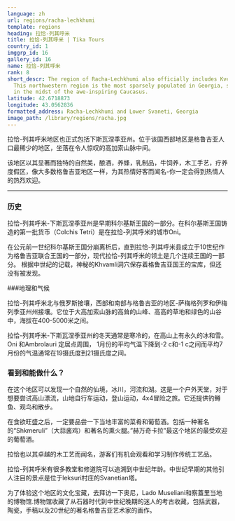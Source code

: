 ```yaml
---
language: zh
url: regions/racha-lechkhumi
template: regions
heading: 拉恰-列其呼米
title: 拉恰-列其呼米 | Tika Tours
country_id: 1
imggrp_id: 16
gallery_id: 16
name: 拉恰-列其呼米
rank: 8
short_descr: The region of Racha-Lechkhumi also officially includes Kvemo (lower) Svaneti.
  This northwestern region is the most sparsely populated in Georgia, situated
  in the midst of the awe-inspiring Caucasus.
latitude: 42.6718873
longitude: 43.0562836
formatted_address: Racha-Lechkhumi and Lower Svaneti, Georgia
image_path: /library/regions/racha.jpg
---
```

<div class="row content-row"><!-- 1199 (1)-->

</div>

<div class="row content-row"><!-- 1200 (2)-->
<div class="col-12 col-sm-6 col-md-6"><!-- 1594 -->

拉恰-列其呼米地区也正式包括下斯瓦涅季亚州。位于该国西部地区是格鲁吉亚人口最稀少的地区，坐落在令人惊叹的高加索山脉中间。

</div>

<div class="col-12 col-sm-6 col-md-6"><!-- 1595 -->

该地区以其显著而独特的自然美，酿酒，养蜂，乳制品，牛饲养，木工手艺，疗养度假区，像大多数格鲁吉亚地区一样，为其热情好客而闻名-你一定会得到热情人的热烈欢迎。

</div>

</div>

<div class="row content-row"><!-- 1201 (3)-->
<div class="col-12"><!-- 1596 -->

* * *

</div>

</div>

<div class="row content-row"><!-- 1202 (4)-->
<div class="col-12 col-sm-6 col-md-6"><!-- 1597 -->

### 历史


拉恰-列其呼米-下斯瓦涅季亚州是早期科尔基斯王国的一部分。在科尔基斯王国铸造的第一批货币（Colchis Tetri）是在拉恰-列其呼米的城市Oni。

在公元前一世纪科尔基斯王国分崩离析后，直到拉恰-列其呼米县成立于10世纪作为格鲁吉亚联合王国的一部分，现代拉恰-列其呼米的领土是几个连续王国的一部分。
根据中世纪的记载，神秘的Khvamli洞穴保存着格鲁吉亚国王的宝库，但还没有被发现。

###地理和气候


拉恰-列其呼米北与俄罗斯接壤，西部和南部与格鲁吉亚的地区-萨梅格列罗和伊梅列季亚州州接壤。它位于大高加索山脉的高耸的山峰、高高的草地和绿色的山谷中，海拔在400-5000米之间。

拉恰-列其呼米-下斯瓦涅季亚州的冬天通常是寒冷的，在高山上有永久的冰和雪。Oni 和Ambrolauri 定居点周围， 1月份的平均气温下降到-2 c和-1 c之间而平均7月份的气温通常在19摄氏度到21摄氏度之间。

</div>

<div class="col-12 col-sm-6 col-md-6"><!-- 1598 -->

### 看到和能做什么？

在这个地区可以发现一个自然的仙境，冰川，河流和湖。这是一个户外天堂，对于想要尝试高山漂流，山地自行车运动，登山运动，4x4冒险之旅。它还提供钓鳟鱼、观鸟和散步。

在食欲旺盛之后，一定要品尝一下当地丰富的菜肴和葡萄酒。包括一种著名的“Shkmeruli”（大蒜酱鸡）和著名的熏火腿。”赫万奇卡拉”最这个地区的最受欢迎的葡萄酒。

拉恰也以其卓越的木工艺而闻名，游客们有机会观看和学习制作传统工艺品。

拉恰-列其呼米有很多教堂和修道院可以追溯到中世纪年龄。中世纪早期的其他引人注目的景点是位于leksuri村庄的Svanetian塔。


为了体验这个地区的文化宝藏，去拜访一下奥尼，Lado Museliani和察蓋里当地的博物馆.博物馆收藏了从石器时代到中世纪晚期的迷人的考古收藏，包括武器，陶瓷，手稿以及20世纪的著名格鲁吉亚艺术家的画作。


</div>

</div>

